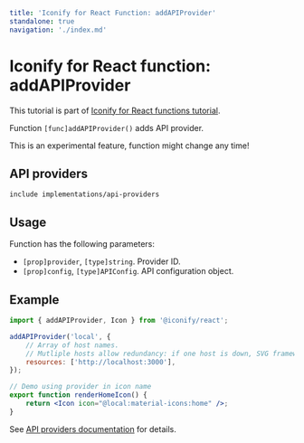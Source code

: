 ```yaml
title: 'Iconify for React Function: addAPIProvider'
standalone: true
navigation: './index.md'
```

# Iconify for React function: addAPIProvider

This tutorial is part of [Iconify for React functions tutorial](./index.md#functions).

Function `[func]addAPIProvider()` adds API provider.

This is an experimental feature, function might change any time!

## API providers

`include implementations/api-providers`

## Usage

Function has the following parameters:

- `[prop]provider`, `[type]string`. Provider ID.
- `[prop]config`, `[type]APIConfig`. API configuration object.

## Example

```jsx
import { addAPIProvider, Icon } from '@iconify/react';

addAPIProvider('local', {
	// Array of host names.
	// Mutliple hosts allow redundancy: if one host is down, SVG framework will query another host.
	resources: ['http://localhost:3000'],
});

// Demo using provider in icon name
export function renderHomeIcon() {
	return <Icon icon="@local:material-icons:home" />;
}
```

See [API providers documentation](../../sources/api/providers.md) for details.
